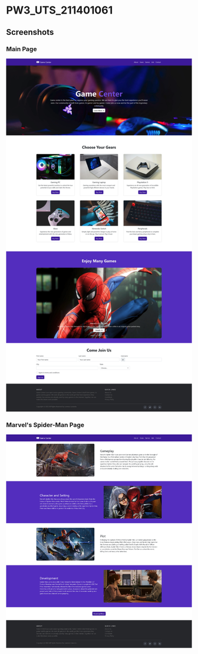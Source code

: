 # PW3_UTS_211401061

## Screenshots
### Main Page
![index.html](https://github.com/LorenzoLiu75/PW3_UTS_211401061/blob/main/Screenshots/index%20page.png)

### Marvel's Spider-Man Page
![spiderman.html](https://github.com/LorenzoLiu75/PW3_UTS_211401061/blob/main/Screenshots/spiderman%20page.png)
